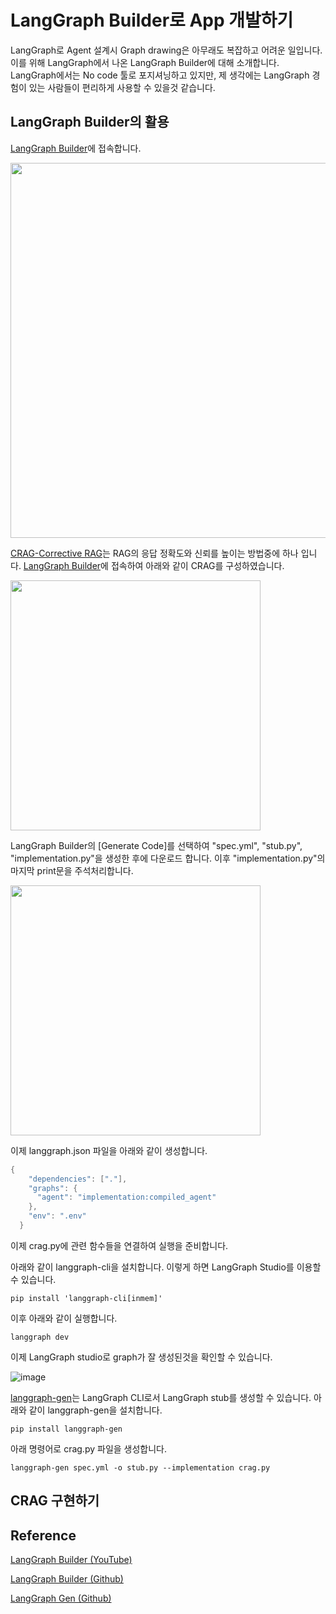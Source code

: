 # LangGraph Builder로 App 개발하기

LangGraph로 Agent 설계시 Graph drawing은 아무래도 복잡하고 어려운 일입니다. 이를 위해 LangGraph에서 나온 LangGraph Builder에 대해 소개합니다. LangGraph에서는 No code 툴로 포지셔닝하고 있지만, 제 생각에는 LangGraph 경험이 있는 사람들이 편리하게 사용할 수 있을것 같습니다.

## LangGraph Builder의 활용

[LangGraph Builder](https://build.langchain.com/)에 접속합니다. 

<img src="https://github.com/user-attachments/assets/bf196f8e-4f43-47d1-9f4b-aba65579cbc6" width="600">

[CRAG-Corrective RAG](https://github.com/kyopark2014/agentic-rag/blob/main/README.md#corrective-rag)는 RAG의 응답 정확도와 신뢰를 높이는 방법중에 하나 입니다. [LangGraph Builder](https://build.langchain.com/)에 접속하여 아래와 같이 CRAG를 구성하였습니다. 

<img src="https://github.com/user-attachments/assets/18c11abf-b828-44df-8e2c-f07eaba67c0d" width="400">

LangGraph Builder의 [Generate Code]를 선택하여 "spec.yml", "stub.py", "implementation.py"을 생성한 후에 다운로드 합니다. 이후 "implementation.py"의 마지막 print문을 주석처리합니다.

<img src="https://github.com/user-attachments/assets/5b69dfe7-b641-4558-85b6-0cb7e4060dc4" width="400">

이제 langgraph.json 파일을 아래와 같이 생성합니다.

```java
{
    "dependencies": ["."],
    "graphs": {
      "agent": "implementation:compiled_agent"
    },
    "env": ".env"
  }
```

이제 crag.py에 관련 함수들을 연결하여 실행을 준비합니다.

아래와 같이 langgraph-cli을 설치합니다. 이렇게 하면 LangGraph Studio를 이용할 수 있습니다.

```text
pip install 'langgraph-cli[inmem]'
```

이후 아래와 같이 실행합니다.

```text
langgraph dev
```

이제 LangGraph studio로 graph가 잘 생성된것을 확인할 수 있습니다.


![image](https://github.com/user-attachments/assets/10b40b83-819d-405f-ba01-f9483f72cb9a)


[langgraph-gen](https://github.com/langchain-ai/langgraph-gen-py)는 LangGraph CLI로서 LangGraph stub를 생성할 수 있습니다. 아래와 같이 langgraph-gen을 설치합니다. 

```text
pip install langgraph-gen
```

아래 명령어로 crag.py 파일을 생성합니다.

```text
langgraph-gen spec.yml -o stub.py --implementation crag.py
```

## CRAG 구현하기



## Reference 

[LangGraph Builder (YouTube)](https://www.youtube.com/watch?v=iwPeT_I_GEc)

[LangGraph Builder (Github)](https://github.com/langchain-ai/langgraph-builder)

[LangGraph Gen (Github)](https://github.com/langchain-ai/langgraph-gen-py)
